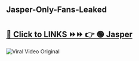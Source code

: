 
 ## Jasper-Only-Fans-Leaked

# <h2><a href="https://clipsfans.com/Jasper&ref=git">🔗 Click to LINKS ⏩⏩ 👉 🟢 Jasper </a></h2>

<a href="https://clipsfans.com/Jasper&ref=git" rel="nofollow" data-target="animated-image.originalLink"><img src="https://i.ibb.co.com/xMMVF88/686577567.gif" alt="Viral Video Original" style="max-width: 100%; display: inline-block;" data-target="animated-image.originalImage"></a>

